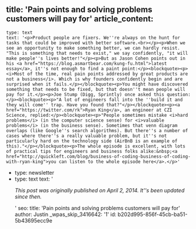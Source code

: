 title: 'Pain points and solving problems customers will pay for'
article_content:
  -
    type: text
    text: '<p>Product people are fixers. We''re always on the hunt for tasks that could be improved with better software.<br></p><p>When we see an opportunity to make something better, we can hardly resist. "This is something that needs to exist," we say confidently, "it will make people''s lives better!"</p><p>But as Jason Cohen points out in his <a href="https://blog.asmartbear.com/kung-fu.html">latest essay</a>, it''s not enough to find a paint point:</p><blockquote><p><i>Most of the time, real pain points addressed by great products are not a business</i>. Which is why founders confidently begin and are surprised when it fails.</p></blockquote><p>You might have discovered something that needs to be fixed, but that doesn''t mean people will pay for it.</p><p>Joe Stump (Digg, Sprintly) once asked this question:</p><blockquote><p>"A lot of engineers fall into the ''build it and they will come'' trap. Have you found that?"</p></blockquote><p><a href="https://twitter.com/rk">Ryan King</a>, an engineer at CZI Science, replied:</p><blockquote><p>"People sometimes mistake <i>hard problems</i> (in the computer science sense) for <i>valuable problems</i> (in the business sense). Sometimes that venn diagram overlaps (like Google''s search algorithms). But there''s a number of cases where there''s a really valuable problem, but it''s not particularly hard on the technology side (AirBnB is an example of this)."</p></blockquote><p>The whole episode is excellent, with lots of practical tips for engineers and business folks alike:&nbsp;<a href="http://quickleft.com/blog/business-of-coding-business-of-coding-with-ryan-king">you can listen to the whole episode here</a>.</p>'
  -
    type: newsletter
  -
    type: text
    text: '<p><i>This post was originally published on April 2, 2014. It''s been updated since then.</i></p>'
seo:
  title: 'Pain points and solving problems customers will pay for'
author: Justin
_wpas_skip_3416642: '1'
id: b202d995-856f-45cb-ba51-5b43695ecc9e
